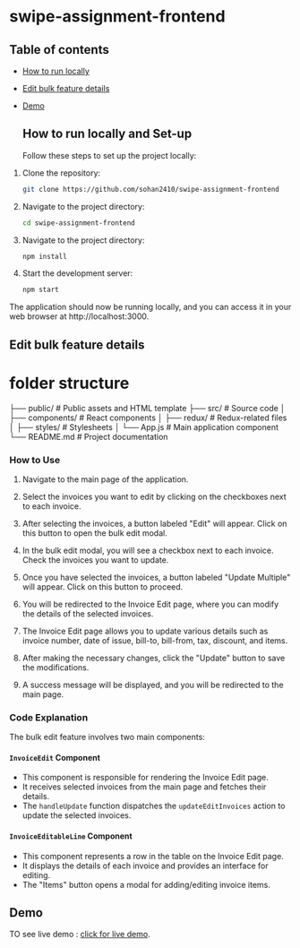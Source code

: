 # swipe-assignment-frontend

## Table of contents

* [How to run locally](#run-local)
* [Edit bulk feature details](#bulk-edit)
* [Demo](#demo)

  <a name="run-local"/>

  ## How to run locally and Set-up

  Follow these steps to set up the project locally:

1. Clone the repository:
   ```bash
   git clone https://github.com/sohan2410/swipe-assignment-frontend
2. Navigate to the project directory:
    ```bash
    cd swipe-assignment-frontend
3. Navigate to the project directory:
    ```bash
    npm install
3. Start the development server:
    ```bash
    npm start
The application should now be running locally, and you can access it in your web browser at http://localhost:3000.

<a name="bulk-edit"/>

## Edit bulk feature details

# folder structure 

├── public/          # Public assets and HTML template
├── src/             # Source code
│   ├── components/  # React components
│   ├── redux/       # Redux-related files
│   ├── styles/      # Stylesheets
│   └── App.js       # Main application component
└── README.md        # Project documentation

### How to Use

1. Navigate to the main page of the application.

2. Select the invoices you want to edit by clicking on the checkboxes next to each invoice.

3. After selecting the invoices, a button labeled "Edit" will appear. Click on this button to open the bulk edit modal.

4. In the bulk edit modal, you will see a checkbox next to each invoice. Check the invoices you want to update.

5. Once you have selected the invoices, a button labeled "Update Multiple" will appear. Click on this button to proceed.

6. You will be redirected to the Invoice Edit page, where you can modify the details of the selected invoices.

7. The Invoice Edit page allows you to update various details such as invoice number, date of issue, bill-to, bill-from, tax, discount, and items.

8. After making the necessary changes, click the "Update" button to save the modifications.

9. A success message will be displayed, and you will be redirected to the main page.

### Code Explanation

The bulk edit feature involves two main components:

#### `InvoiceEdit` Component

- This component is responsible for rendering the Invoice Edit page.
- It receives selected invoices from the main page and fetches their details.
- The `handleUpdate` function dispatches the `updateEditInvoices` action to update the selected invoices.

#### `InvoiceEditableLine` Component

- This component represents a row in the table on the Invoice Edit page.
- It displays the details of each invoice and provides an interface for editing.
- The "Items" button opens a modal for adding/editing invoice items.

<a name="demo"/>

## Demo

TO see live demo : [click for live demo](https://swipe-payment.netlify.app/).

  
